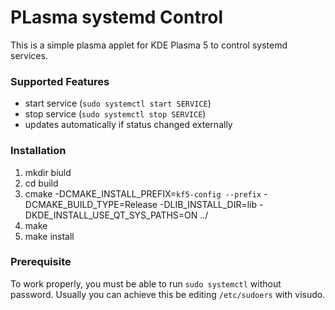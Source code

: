 # PLasma systemd Control

This is a simple plasma applet for KDE Plasma 5 to control systemd services.

### Supported Features
* start service (`sudo systemctl start SERVICE`)
* stop service (`sudo systemctl stop SERVICE`)
* updates automatically if status changed externally

### Installation
1. mkdir biuld
2. cd build
3. cmake -DCMAKE_INSTALL_PREFIX=`kf5-config --prefix` -DCMAKE_BUILD_TYPE=Release -DLIB_INSTALL_DIR=lib -DKDE_INSTALL_USE_QT_SYS_PATHS=ON ../
4. make
5. make install

### Prerequisite

To work properly, you must be able to run `sudo systemctl` without password. Usually you can achieve this be editing `/etc/sudoers` with visudo. 

